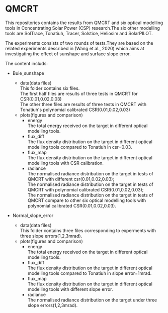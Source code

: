 # QMCRT

This repositories contains the results from QMCRT and six optical modelling tools in Concentrating Solar Power (CSP) research.The six other modelling tools are SolTrace, Tonatiuh, Tracer, Solstice, Heliosim and SolarPILOT.<br>

The experiments consists of two rounds of tests.They are based on the related experiments described in (Wang et al., 2020) which aims at investigating the effect of sunshape and surface slope error.<br>

The content includs:<br>

* Buie_sunshape<br>
  * data(data files)<br>
  This folder contains six files. <br> The first half files are results of three tests in QMCRT for CSR(0.01,0.02,0.03)<br>The other three files are results of three tests in QMCRT with Tonatiuh's polynomial calibrated CSR(0.01,0.02,0.03)
  * plots(figures and comparison)<br>
    * energy<br>      The total energy received on the target in different optical modelling tools.
    * flux_diff<br>    The flux density distribution on the target in different optical modelling tools compared to Tonatiuh in csr=0.03.
    * flux_map <br>   The flux density distribution on the target in different optical modelling tools with CSR calibration.
    * radiance<br>    The normalised radiance distribution on the target in tests of QMCRT with different csr(0.01,0.02,0.03);<br> The normalised radiance distribution on the target in tests of QMCRT with polynomial calibrated CSR(0.01,0.02,0.03);<br>The normalised radiance distribution on the target in tests of QMCRT compare to other six optical modelling tools with polynomial calibrated CSR(0.01,0.02,0.03).
   
* Normal_slope_error<br>
  * data(data files)<br>
   This folder contains three files corresponding to experments with three slope errors(1,2,3mrad). 
  * plots(figures and comparison)<br>
    * energy<br>        The total energy received on the target in different optical modelling tools.
    * flux_diff<br>     The flux density distribution on the target in different optical modelling tools compared to Tonatiuh in slope error=1mrad.
    * flux_map <br>     The flux density distribution on the target in different optical modelling tools with different slope error.
    * radiance<br>      The normalised radiance distribution on the target under three slope errors(1,2,3mrad).
                                                                                   
